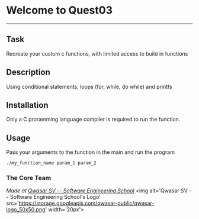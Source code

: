 # Welcome to Quest03
***

## Task
Recreate your custom c functions, with limited access to build in functions

## Description
Using conditional statements, loops (for, while, do while) and printfs

## Installation
Only a C proramming language compiler is required to run the function.

## Usage
Pass your arguments to the function in the main and run the program
```
./my_function_name param_1 param_2
```

### The Core Team


<span><i>Made at <a href='https://qwasar.io'>Qwasar SV -- Software Engineering School</a></i></span>
<span><img alt='Qwasar SV -- Software Engineering School's Logo' src='https://storage.googleapis.com/qwasar-public/qwasar-logo_50x50.png' width='20px'></span>
